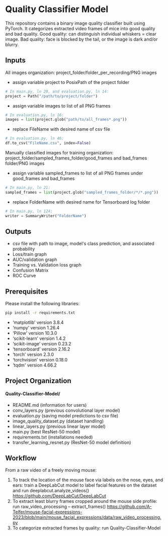 # Quality Classifier Model
This repository contains a binary image quality classifier built using PyTorch. It categorizes extracted video frames of mice into good quality and bad quality. Good quality: can distinguish individual whiskers = clear image. Bad quality: face is blocked by the tail, or the image is dark and/or blurry. 

## Inputs
All images organization: project_folder/folder_per_recording/PNG images 
- assign variable project to PosixPath of the project folder
```python
# In main.py, ln 20, and evaluation.py, ln 14: 
project = Path("/path/to/project/folder")
```
- assign variable images to list of all PNG frames
```python
# In evaluation.py, ln 16: 
images = list(project.glob("path/to/all_frames*.png"))
```
- replace FileName with desired name of csv file 
```python
# In evaluation.py, ln 46:
df.to_csv("FileName.csv", index=False)
```
Manually classified images for training organization: project_folder/sampled_frames_folder/good_frames and bad_frames folder/PNG images
- assign variable sampled_frames to list of all PNG frames under good_frames and bad_frames
```python
# In main.py, ln 21:
sampled_frames = list(project.glob("sampled_frames_folder/*/*.png"))
```
- replace FolderName with desired name for Tensorboard log folder
```python
# In main.py, ln 124:
writer = SummaryWriter("FolderName")
```

## Outputs
- csv file with path to image, model's class prediction, and associated probability
- Loss/train graph 
- AUC/validation graph
- Training vs. Validation loss graph
- Confusion Matrix
- ROC Curve

## Prerequisites
Please install the following libraries:
```bash
pip install -r requirements.txt
```
- ‘matplotlib’ version 3.8.4
- ‘numpy’ version 1.26.4
- ‘Pillow’ version 10.3.0
- ‘scikit-learn’ version 1.4.2
- ‘scikit-image’ version 0.23.2
- ‘tensorboard’ version 2.16.2
- ‘torch’ version 2.3.0
- ‘torchvision’ version 0.18.0
- ‘tqdm' version 4.66.2

## Project Organization
#### Quality-Classifier-Model/
- README.md (information for users)
- conv_layers.py (previous convolutional layer model)
- evaluation.py (saving model predictions to csv file)
- image_quality_dataset.py (dataset handling)
- linear_layers.py (previous linear layer model)
- main.py (best ResNet-50 model)
- requirements.txt	(installations needed)
- transfer_learning_resnet.py (ResNet-50 model definition)

## Workflow
From a raw video of a freely moving mouse:
1. To track the location of the mouse face via labels on the nose, eyes, and ears: train a DeepLabCut model to label facial features on the dataset and run deeplabcut.analyze_videos() https://github.com/DeepLabCut/DeepLabCut 
2. To extract least blurry frames cropped around the mouse side profile: run raw_video_processing – extract_frames() https://github.com/A-Telfer/mouse-facial-expressions-2023/blob/main/mouse_facial_expressions/data/raw_video_processing.py
3. To categorize extracted frames by quality: run Quality-Classifier-Model
